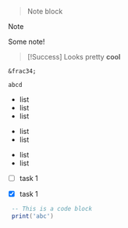
> Note block

>[!NOTE]
> Some note!

>[!Success]
> Looks pretty **cool**


`&frac34;`


```
abcd
```

- list
- list
- list

+ list
+ list

* list
* list


* [ ] task 1
* [X] task 1


```lua
 -- This is a code block
 print('abc')
```
